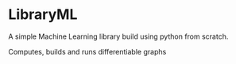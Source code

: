 # LibraryML

A simple Machine Learning library build using python from scratch. 

Computes, builds and runs differentiable graphs
